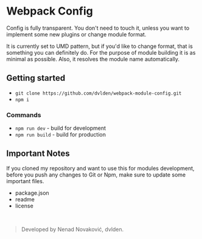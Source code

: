 # Webpack Config

Config is fully transparent. You don't need to touch it, unless you want
to implement some new plugins or change module format.

It is currently set to UMD pattern, but if you'd like to change format,
that is something you can definitely do. For the purpose of module building
it is as minimal as possible. Also, it resolves the module name automatically.


## Getting started

- `git clone https://github.com/dvlden/webpack-module-config.git`
- `npm i`


### Commands

- `npm run dev` - build for development
- `npm run build` - build for production


## Important Notes

If you cloned my repository and want to use this for modules development, before
you push any changes to Git or Npm, make sure to update some important files.

- package.json
- readme
- license

&nbsp;

> Developed by Nenad Novaković, dvlden.
